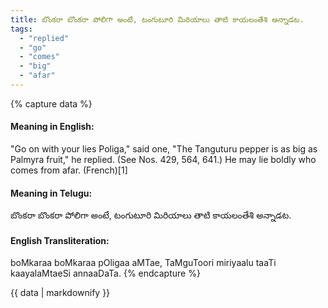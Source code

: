 ```yaml
---
title: బొంకరా బొంకరా పోలిగా అంటే, టంగుటూరి మిరియాలు తాటి కాయలంతేశి అన్నాడట.
tags:
  - "replied"
  - "go"
  - "comes"
  - "big"
  - "afar"
---
```


{% capture data %}
#### Meaning in English:
"Go on with your lies Poliga," said one, "The Tanguturu pepper is as big as Palmyra fruit," he replied.
(See Nos. 429, 564, 641.)
He may lie boldly who comes from afar. (French)[1]

#### Meaning in Telugu:
బొంకరా బొంకరా పోలిగా అంటే, టంగుటూరి మిరియాలు తాటి కాయలంతేశి అన్నాడట.

#### English Transliteration:
boMkaraa boMkaraa pOligaa aMTae, TaMguToori miriyaalu taaTi kaayalaMtaeSi annaaDaTa.
{% endcapture %}

{{ data | markdownify }}

